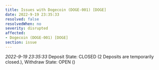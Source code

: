 ```yaml
---
title: Issues with Dogecoin (DOGE-001) [DOGE]
date: 2022-9-19 23:35:33
resolved: false
resolvedWhen: no
severity: disrupted
affected:
- Dogecoin (DOGE-001) [DOGE]
section: issue
---
```


*2022-9-19 23:35:33* Deposit State: CLOSED (2 Deposits are temporarily closed.), Withdraw State: OPEN ()